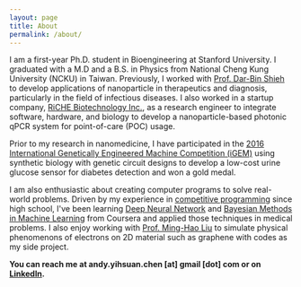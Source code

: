 ```yaml
---
layout: page
title: About
permalink: /about/
---
```



I am a first-year Ph.D. student in Bioengineering at Stanford University. I graduated with a M.D and a B.S. in Physics from National Cheng Kung University (NCKU) in Taiwan. Previously, I worked with [Prof. Dar-Bin Shieh](https://researchoutput.ncku.edu.tw/en/persons/dar-bin-shieh) to develop applications of nanoparticle in therapeutics and diagnosis, particularly in the field of infectious diseases. I also worked in a startup company, [RiCHE Biotechnology Inc.](https://www.richebio.com/), as a research engineer to integrate software, hardware, and biology to develop a nanoparticle-based photonic qPCR system for point-of-care (POC) usage.

Prior to my research in nanomedicine, I have participated in the [2016 International Genetically Engineered Machine Competition (iGEM)](http://2016.igem.org/Team:NCKU_Tainan) using synthetic biology with genetic circuit designs to develop a low-cost urine glucose sensor for diabetes detection and won a gold medal.  

I am also enthusiastic about creating computer programs to solve real-world problems. Driven by my experience in [competitive programming](https://uhunt.onlinejudge.org/id/49898) since high school, I've been learning [Deep Neural Network](https://www.coursera.org/account/accomplishments/certificate/XX8GBLE7JMFB?utm_medium=certificate&utm_source=link&utm_campaign=copybutton_certificate) and [Bayesian Methods in Machine Learning](https://www.coursera.org/account/accomplishments/certificate/2MJTGC6ZKE46?utm_medium=certificate&utm_source=link&utm_campaign=copybutton_certificate) from Coursera and applied those techniques in medical problems. I also enjoy working with [Prof. Ming-Hao Liu](https://sites.google.com/phys.ncku.edu.tw/minghao-liu/people?authuser=0) to simulate physical phenomenons of electrons on 2D material such as graphene with codes as my side project.

**You can reach me at andy.yihsuan.chen \[at\] gmail \[dot\] com or on [LinkedIn](https://www.linkedin.com/in/andy-yschen/).**
